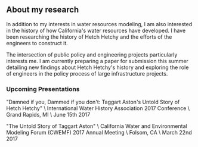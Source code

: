 ## About my research

In addition to my interests in water resources modeling, I am also interested in the history of how California's water resources have developed. I have been researching the history of Hetch Hetchy and the efforts of the engineers to construct it. 

The intersection of public policy and engineering projects particularly interests me. I am currently preparing a paper for submission this summer detailing new findings about Hetch Hetchy's history and exploring the role of engineers in the policy process of large infrastructure projects.

### Upcoming Presentations

"Damned if you, Dammed if you don't: Taggart Aston's Untold Story of Hetch Hetchy" \\
International Water History Association 2017 Conference \\
Grand Rapids, MI \\
June 15th 2017


"The Untold Story of Taggart Aston" \\
California Water and Environmental Modeling Forum (CWEMF) 2017 Annual Meeting \\
Folsom, CA \\
March 22nd 2017

